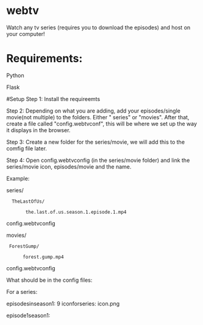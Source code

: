 # webtv
Watch any tv series (requires you to download the episodes) and host on your computer!

# Requirements:

Python

Flask

#Setup
Step 1: Install the requireemts

Step 2: Depending on what you are adding, add your episodes/single movie(not multiple) to the folders. Either " series" or "movies". After that,  create a file called "config.webtvconf", this will be where we set up the way it displays in the browser.

Step 3: Create a new folder for the series/movie, we will add this to the comfig file later.

Step 4: Open config.webtvconfig (in the series/movie folder) and link the series/movie icon, episodes/movie and the name.

Example:

series/

      TheLastOfUs/
      
           the.last.of.us.season.1.episode.1.mp4
           
config.webtvconfig

movies/

     ForestGump/
     
          forest.gump.mp4
config.webtvconfig

What should be in the config files:

For a series:

episodesinseason1: 9
iconforseries: icon.png

episode1season1:
